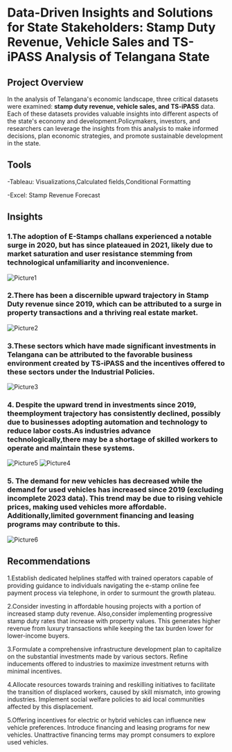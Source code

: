 # Data-Driven Insights and Solutions for State Stakeholders:  Stamp Duty Revenue, Vehicle Sales and TS-iPASS Analysis of Telangana State

## Project Overview
In the analysis of Telangana's economic landscape, three critical datasets were examined: **stamp duty revenue, vehicle sales, and TS-iPASS** data. Each of these datasets provides valuable insights into different aspects of the state's economy and development.Policymakers, investors, and researchers can leverage the insights from this analysis to make informed decisions, plan economic strategies, and promote sustainable development in the state.

## Tools
-Tableau: Visualizations,Calculated fields,Conditional Formatting

-Excel: Stamp Revenue Forecast

## Insights
### 1.The adoption of E-Stamps challans experienced a notable surge in 2020, but has since plateaued in 2021, likely due to market saturation and user resistance stemming from technological unfamiliarity and inconvenience.
![Picture1](https://github.com/freudeg0/PortfolioProject-GrowthAnalysis/assets/93113869/faf61a08-2aeb-4d7a-af2f-726e835cb494)

### 2.There has been a discernible upward trajectory in Stamp Duty revenue since 2019, which can be attributed to a surge in property transactions and a thriving real estate market.
![Picture2](https://github.com/freudeg0/PortfolioProject-GrowthAnalysis/assets/93113869/bc9da821-3c10-40e9-ab52-f2ce79b5c5c4)

### 3.These sectors which have made significant investments in Telangana can be attributed to the favorable business environment created by TS-iPASS and the incentives offered to these sectors under the Industrial Policies.
![Picture3](https://github.com/freudeg0/PortfolioProject-GrowthAnalysis/assets/93113869/4cf46123-2b9f-4eed-b3eb-55d645aac3f4)

### 4. Despite the upward trend in investments since 2019, theemployment trajectory has consistently declined, possibly due to businesses adopting automation and technology to reduce labor costs.As industries advance technologically,there may be a shortage of skilled workers to operate and maintain these systems.
![Picture5](https://github.com/freudeg0/PortfolioProject-GrowthAnalysis/assets/93113869/902e4226-a88a-477b-87b6-0e606c160f72) 
![Picture4](https://github.com/freudeg0/PortfolioProject-GrowthAnalysis/assets/93113869/aa6312a8-5c6d-4e6a-afde-ed3e21808ac1)

### 5. The demand for new vehicles has decreased while the demand for used vehicles has increased since 2019 (excluding incomplete 2023 data). This trend may be due to rising vehicle prices, making used vehicles more affordable. Additionally,limited government financing and leasing programs may contribute to this.
![Picture6](https://github.com/freudeg0/PortfolioProject-GrowthAnalysis/assets/93113869/e1a03ccb-9c67-400f-89a3-433341179fa2)

## Recommendations
1.Establish dedicated helplines staffed with trained operators capable of providing guidance to individuals navigating the e-stamp online fee payment process via telephone, in order to surmount the growth plateau.

2.Consider investing in affordable housing projects with a portion of increased stamp duty revenue.
Also,consider implementing progressive stamp duty rates that increase with property values. This generates higher revenue from luxury transactions while keeping the tax burden lower for lower-income buyers.

3.Formulate a comprehensive infrastructure development plan to capitalize on the substantial investments made by various sectors. Refine inducements offered to industries to maximize investment returns with minimal incentives.

4.Allocate resources towards training and reskilling initiatives to facilitate the transition of displaced workers, caused by skill mismatch, into growing industries. Implement social welfare policies to aid local communities affected by this displacement.

5.Offering incentives for electric or hybrid vehicles can influence new vehicle preferences.
Introduce financing and leasing programs for new vehicles.
Unattractive financing terms may prompt consumers to explore used vehicles.







